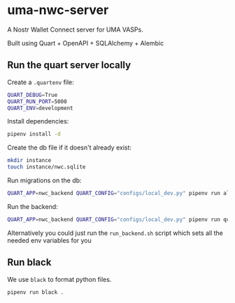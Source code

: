# uma-nwc-server

A Nostr Wallet Connect server for UMA VASPs.

Built using Quart + OpenAPI + SQLAlchemy + Alembic

## Run the quart server locally

Create a `.quartenv` file:

```bash
QUART_DEBUG=True
QUART_RUN_PORT=5000
QUART_ENV=development
```

Install dependencies:

```bash
pipenv install -d
```

Create the db file if it doesn't already exist:

```bash
mkdir instance
touch instance/nwc.sqlite
```

Run migrations on the db:

```bash
QUART_APP=nwc_backend QUART_CONFIG="configs/local_dev.py" pipenv run alembic upgrade head
```

Run the backend:

```bash
QUART_APP=nwc_backend QUART_CONFIG="configs/local_dev.py" pipenv run quart run
```

Alternatively you could just run the `run_backend.sh` script which sets all the needed env variables for you

## Run black

We use `black` to format python files.

```bash
pipenv run black .
```
